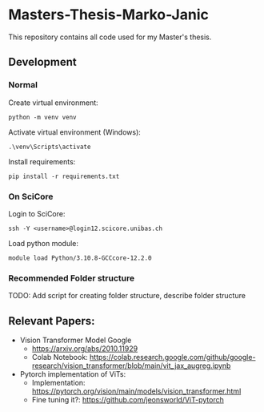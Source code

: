 # Masters-Thesis-Marko-Janic
This repository contains all code used for my Master's thesis.

## Development

### Normal
Create virtual environment:
```
python -m venv venv
```
Activate virtual environment (Windows):
```
.\venv\Scripts\activate
```
Install requirements:
```
pip install -r requirements.txt
```

### On SciCore
Login to SciCore:
```
ssh -Y <username>@login12.scicore.unibas.ch
```
Load python module:
```
module load Python/3.10.8-GCCcore-12.2.0
```

### Recommended Folder structure
TODO: Add script for creating folder structure, describe folder structure

## Relevant Papers:
- Vision Transformer Model Google
    - https://arxiv.org/abs/2010.11929
    - Colab Notebook: https://colab.research.google.com/github/google-research/vision_transformer/blob/main/vit_jax_augreg.ipynb
- Pytorch implementation of ViTs:
  - Implementation: https://pytorch.org/vision/main/models/vision_transformer.html
  - Fine tuning it?: https://github.com/jeonsworld/ViT-pytorch
